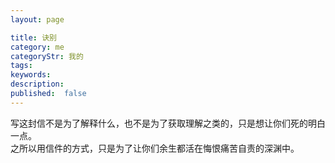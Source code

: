 ```yaml
---
layout: page

title: 诀别
category: me
categoryStr: 我的
tags:
keywords:
description:
published:  false
---
```



写这封信不是为了解释什么，也不是为了获取理解之类的，只是想让你们死的明白一点。  
之所以用信件的方式，只是为了让你们余生都活在悔恨痛苦自责的深渊中。

## 

## 

